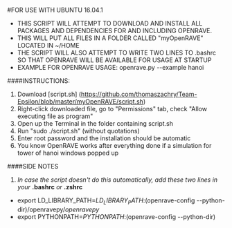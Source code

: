 #FOR USE WITH UBUNTU 16.04.1
- THIS SCRIPT WILL ATTEMPT TO DOWNLOAD AND INSTALL ALL PACKAGES AND DEPENDENCIES FOR AND INCLUDING OPENRAVE.
- THIS WILL PUT ALL FILES IN A FOLDER CALLED "myOpenRAVE" LOCATED IN ~/HOME
- THE SCRIPT WILL ALSO ATTEMPT TO WRITE TWO LINES TO .bashrc SO THAT OPENRAVE WILL BE AVAILABLE FOR USAGE AT STARTUP
- EXAMPLE FOR OPENRAVE USAGE: openrave.py --example hanoi 
 

####INSTRUCTIONS: 
1. Download [script.sh] (https://github.com/thomaszachry/Team-Epsilon/blob/master/myOpenRAVE/script.sh)
2. Right-click downloaded file, go to "Permissions" tab, check "Allow executing file as program"
3.	Open up the Terminal in the folder containing script.sh
4.	Run  "sudo ./script.sh" (without quotations)
5.	Enter root password and the installation should be automatic
6.	You know OpenRAVE works after everything done if a simulation for tower of hanoi windows popped up


####SIDE NOTES
1. *In case the script doesn't do this automatically, add these two lines in your* **.bashrc** *or* **.zshrc**
  - export LD_LIBRARY_PATH=$LD_LIBRARY_PATH:$(openrave-config --python-dir)/openravepy/_openravepy_
  - export PYTHONPATH=$PYTHONPATH:$(openrave-config --python-dir)

